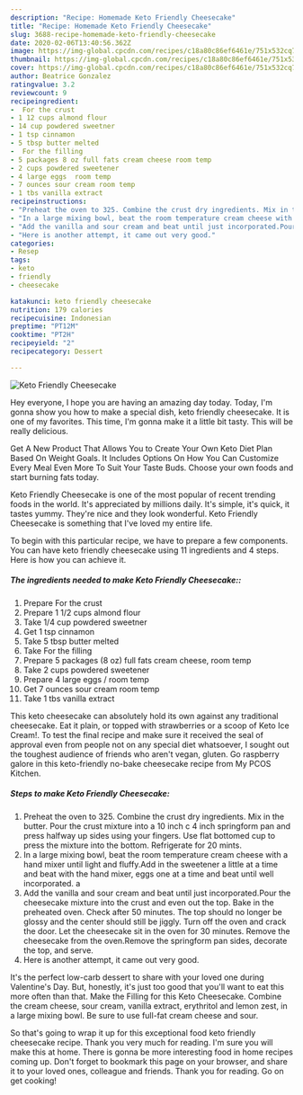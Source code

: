 ```yaml
---
description: "Recipe: Homemade Keto Friendly Cheesecake"
title: "Recipe: Homemade Keto Friendly Cheesecake"
slug: 3688-recipe-homemade-keto-friendly-cheesecake
date: 2020-02-06T13:40:56.362Z
image: https://img-global.cpcdn.com/recipes/c18a80c86ef6461e/751x532cq70/keto-friendly-cheesecake-recipe-main-photo.jpg
thumbnail: https://img-global.cpcdn.com/recipes/c18a80c86ef6461e/751x532cq70/keto-friendly-cheesecake-recipe-main-photo.jpg
cover: https://img-global.cpcdn.com/recipes/c18a80c86ef6461e/751x532cq70/keto-friendly-cheesecake-recipe-main-photo.jpg
author: Beatrice Gonzalez
ratingvalue: 3.2
reviewcount: 9
recipeingredient:
-  For the crust
- 1 12 cups almond flour
- 14 cup powdered sweetner
- 1 tsp cinnamon
- 5 tbsp butter melted
-  For the filling
- 5 packages 8 oz full fats cream cheese room temp
- 2 cups powdered sweetener
- 4 large eggs  room temp
- 7 ounces sour cream room temp
- 1 tbs vanilla extract
recipeinstructions:
- "Preheat the oven to 325. Combine the crust dry ingredients. Mix in the butter. Pour the crust mixture into a 10 inch c 4 inch springform pan and press halfway up sides using your fingers. Use flat bottomed cup to press the mixture into the bottom. Refrigerate for 20 mints."
- "In a large mixing bowl, beat the room temperature cream cheese with a hand mixer until light and fluffy.Add in the sweetener a little at a time and beat with the hand mixer, eggs one at a time and beat until well incorporated. a"
- "Add the vanilla and sour cream and beat until just incorporated.Pour the cheesecake mixture into the crust and even out the top. Bake in the preheated oven. Check after 50 minutes. The top should no longer be glossy and the center should still be jiggly. Turn off the oven and crack the door. Let the cheesecake sit in the oven for 30 minutes. Remove the cheesecake from the oven.Remove the springform pan sides, decorate the top, and serve."
- "Here is another attempt, it came out very good."
categories:
- Resep
tags:
- keto
- friendly
- cheesecake

katakunci: keto friendly cheesecake
nutrition: 179 calories
recipecuisine: Indonesian
preptime: "PT12M"
cooktime: "PT2H"
recipeyield: "2"
recipecategory: Dessert

---
```



![Keto Friendly Cheesecake](https://img-global.cpcdn.com/recipes/c18a80c86ef6461e/751x532cq70/keto-friendly-cheesecake-recipe-main-photo.jpg)

Hey everyone, I hope you are having an amazing day today. Today, I'm gonna show you how to make a special dish, keto friendly cheesecake. It is one of my favorites. This time, I'm gonna make it a little bit tasty. This will be really delicious.

Get A New Product That Allows You to Create Your Own Keto Diet Plan Based On Weight Goals. It Includes Options On How You Can Customize Every Meal Even More To Suit Your Taste Buds. Choose your own foods and start burning fats today.

Keto Friendly Cheesecake is one of the most popular of recent trending foods in the world. It's appreciated by millions daily. It's simple, it's quick, it tastes yummy. They're nice and they look wonderful. Keto Friendly Cheesecake is something that I've loved my entire life.


To begin with this particular recipe, we have to prepare a few components. You can have keto friendly cheesecake using 11 ingredients and 4 steps. Here is how you can achieve it.

##### The ingredients needed to make Keto Friendly Cheesecake::

1. Prepare  For the crust
1. Prepare 1 1/2 cups almond flour
1. Take 1/4 cup powdered sweetner
1. Get 1 tsp cinnamon
1. Take 5 tbsp butter melted
1. Take  For the filling
1. Prepare 5 packages (8 oz) full fats cream cheese, room temp
1. Take 2 cups powdered sweetener
1. Prepare 4 large eggs / room temp
1. Get 7 ounces sour cream room temp
1. Take 1 tbs vanilla extract


This keto cheesecake can absolutely hold its own against any traditional cheesecake. Eat it plain, or topped with strawberries or a scoop of Keto Ice Cream!. To test the final recipe and make sure it received the seal of approval even from people not on any special diet whatsoever, I sought out the toughest audience of friends who aren&#39;t vegan, gluten. Go raspberry galore in this keto-friendly no-bake cheesecake recipe from My PCOS Kitchen. 

##### Steps to make Keto Friendly Cheesecake:

1. Preheat the oven to 325. Combine the crust dry ingredients. Mix in the butter. Pour the crust mixture into a 10 inch c 4 inch springform pan and press halfway up sides using your fingers. Use flat bottomed cup to press the mixture into the bottom. Refrigerate for 20 mints.
1. In a large mixing bowl, beat the room temperature cream cheese with a hand mixer until light and fluffy.Add in the sweetener a little at a time and beat with the hand mixer, eggs one at a time and beat until well incorporated. a
1. Add the vanilla and sour cream and beat until just incorporated.Pour the cheesecake mixture into the crust and even out the top. Bake in the preheated oven. Check after 50 minutes. The top should no longer be glossy and the center should still be jiggly. Turn off the oven and crack the door. Let the cheesecake sit in the oven for 30 minutes. Remove the cheesecake from the oven.Remove the springform pan sides, decorate the top, and serve.
1. Here is another attempt, it came out very good.


It&#39;s the perfect low-carb dessert to share with your loved one during Valentine&#39;s Day. But, honestly, it&#39;s just too good that you&#39;ll want to eat this more often than that. Make the Filling for this Keto Cheesecake. Combine the cream cheese, sour cream, vanilla extract, erythritol and lemon zest, in a large mixing bowl. Be sure to use full-fat cream cheese and sour. 

So that's going to wrap it up for this exceptional food keto friendly cheesecake recipe. Thank you very much for reading. I'm sure you will make this at home. There is gonna be more interesting food in home recipes coming up. Don't forget to bookmark this page on your browser, and share it to your loved ones, colleague and friends. Thank you for reading. Go on get cooking!
